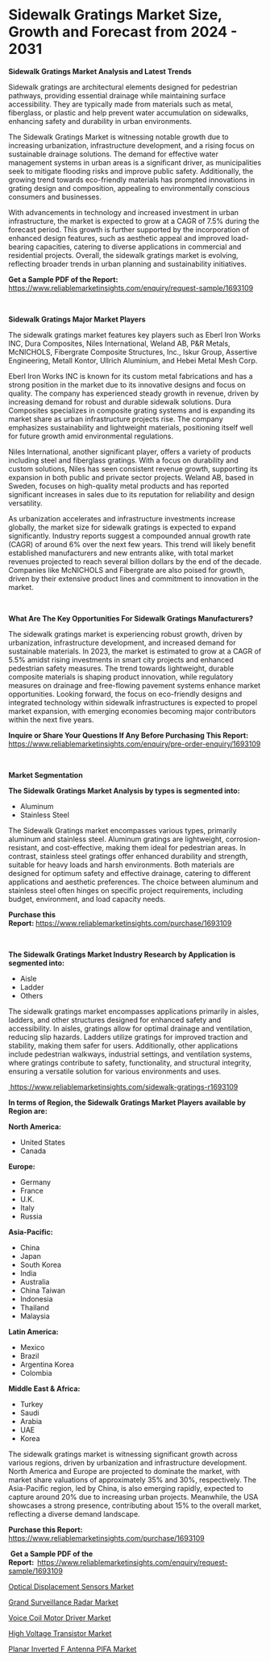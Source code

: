 <p><h1>Sidewalk Gratings Market Size, Growth and Forecast from 2024 - 2031</h1></p><p><strong>Sidewalk Gratings Market Analysis and Latest Trends</strong></p>
<p><p>Sidewalk gratings are architectural elements designed for pedestrian pathways, providing essential drainage while maintaining surface accessibility. They are typically made from materials such as metal, fiberglass, or plastic and help prevent water accumulation on sidewalks, enhancing safety and durability in urban environments. </p><p>The Sidewalk Gratings Market is witnessing notable growth due to increasing urbanization, infrastructure development, and a rising focus on sustainable drainage solutions. The demand for effective water management systems in urban areas is a significant driver, as municipalities seek to mitigate flooding risks and improve public safety. Additionally, the growing trend towards eco-friendly materials has prompted innovations in grating design and composition, appealing to environmentally conscious consumers and businesses.</p><p>With advancements in technology and increased investment in urban infrastructure, the market is expected to grow at a CAGR of 7.5% during the forecast period. This growth is further supported by the incorporation of enhanced design features, such as aesthetic appeal and improved load-bearing capacities, catering to diverse applications in commercial and residential projects. Overall, the sidewalk gratings market is evolving, reflecting broader trends in urban planning and sustainability initiatives.</p></p>
<p><strong>Get a Sample PDF of the Report:&nbsp;</strong> <a href="https://www.reliablemarketinsights.com/enquiry/request-sample/1693109?utm_campaign=1772&utm_medium=2&utm_source=Github&utm_content=ia&utm_term=30102024&utm_id=sidewalk-gratings">https://www.reliablemarketinsights.com/enquiry/request-sample/1693109</a></p>
<p>&nbsp;</p>
<p><strong>Sidewalk Gratings Major Market Players</strong></p>
<p><p>The sidewalk gratings market features key players such as Eberl Iron Works INC, Dura Composites, Niles International, Weland AB, P&R Metals, McNICHOLS, Fibergrate Composite Structures, Inc., Iskur Group, Assertive Engineering, Metall Kontor, Ullrich Aluminium, and Hebei Metal Mesh Corp. </p><p>Eberl Iron Works INC is known for its custom metal fabrications and has a strong position in the market due to its innovative designs and focus on quality. The company has experienced steady growth in revenue, driven by increasing demand for robust and durable sidewalk solutions. Dura Composites specializes in composite grating systems and is expanding its market share as urban infrastructure projects rise. The company emphasizes sustainability and lightweight materials, positioning itself well for future growth amid environmental regulations. </p><p>Niles International, another significant player, offers a variety of products including steel and fiberglass gratings. With a focus on durability and custom solutions, Niles has seen consistent revenue growth, supporting its expansion in both public and private sector projects. Weland AB, based in Sweden, focuses on high-quality metal products and has reported significant increases in sales due to its reputation for reliability and design versatility.</p><p>As urbanization accelerates and infrastructure investments increase globally, the market size for sidewalk gratings is expected to expand significantly. Industry reports suggest a compounded annual growth rate (CAGR) of around 6% over the next few years. This trend will likely benefit established manufacturers and new entrants alike, with total market revenues projected to reach several billion dollars by the end of the decade. Companies like McNICHOLS and Fibergrate are also poised for growth, driven by their extensive product lines and commitment to innovation in the market.</p></p>
<p>&nbsp;</p>
<p><strong>What Are The Key Opportunities For Sidewalk Gratings Manufacturers?</strong></p>
<p><p>The sidewalk gratings market is experiencing robust growth, driven by urbanization, infrastructure development, and increased demand for sustainable materials. In 2023, the market is estimated to grow at a CAGR of 5.5% amidst rising investments in smart city projects and enhanced pedestrian safety measures. The trend towards lightweight, durable composite materials is shaping product innovation, while regulatory measures on drainage and free-flowing pavement systems enhance market opportunities. Looking forward, the focus on eco-friendly designs and integrated technology within sidewalk infrastructures is expected to propel market expansion, with emerging economies becoming major contributors within the next five years.</p></p>
<p><strong>Inquire or Share Your Questions If Any Before Purchasing This Report:</strong> <a href="https://www.reliablemarketinsights.com/enquiry/pre-order-enquiry/1693109?utm_campaign=1772&utm_medium=2&utm_source=Github&utm_content=ia&utm_term=30102024&utm_id=sidewalk-gratings">https://www.reliablemarketinsights.com/enquiry/pre-order-enquiry/1693109</a></p>
<p>&nbsp;</p>
<p><strong>Market Segmentation</strong></p>
<p><strong>The Sidewalk Gratings Market Analysis by types is segmented into:</strong></p>
<p><ul><li>Aluminum</li><li>Stainless Steel</li></ul></p>
<p><p>The Sidewalk Gratings market encompasses various types, primarily aluminum and stainless steel. Aluminum gratings are lightweight, corrosion-resistant, and cost-effective, making them ideal for pedestrian areas. In contrast, stainless steel gratings offer enhanced durability and strength, suitable for heavy loads and harsh environments. Both materials are designed for optimum safety and effective drainage, catering to different applications and aesthetic preferences. The choice between aluminum and stainless steel often hinges on specific project requirements, including budget, environment, and load capacity needs.</p></p>
<p><strong>Purchase this Report:&nbsp;</strong><a href="https://www.reliablemarketinsights.com/purchase/1693109?utm_campaign=1772&utm_medium=2&utm_source=Github&utm_content=ia&utm_term=30102024&utm_id=sidewalk-gratings">https://www.reliablemarketinsights.com/purchase/1693109</a></p>
<p>&nbsp;</p>
<p><strong>The Sidewalk Gratings Market Industry Research by Application is segmented into:</strong></p>
<p><ul><li>Aisle</li><li>Ladder</li><li>Others</li></ul></p>
<p><p>The sidewalk gratings market encompasses applications primarily in aisles, ladders, and other structures designed for enhanced safety and accessibility. In aisles, gratings allow for optimal drainage and ventilation, reducing slip hazards. Ladders utilize gratings for improved traction and stability, making them safer for users. Additionally, other applications include pedestrian walkways, industrial settings, and ventilation systems, where gratings contribute to safety, functionality, and structural integrity, ensuring a versatile solution for various environments and uses.</p></p>
<p><a href="https://www.reliablemarketinsights.com/sidewalk-gratings-r1693109?utm_campaign=1772&utm_medium=2&utm_source=Github&utm_content=ia&utm_term=30102024&utm_id=sidewalk-gratings">&nbsp;https://www.reliablemarketinsights.com/sidewalk-gratings-r1693109</a></p>
<p><strong>In terms of Region, the Sidewalk Gratings Market Players available by Region are:</strong></p>
<p>
    <p> <strong> North America: </strong>
        <ul>
            <li>United States</li>
            <li>Canada</li>
        </ul>
        </p> 
    <p> <strong> Europe: </strong>
        <ul>
            <li>Germany</li>
            <li>France</li>
            <li>U.K.</li>
            <li>Italy</li>
            <li>Russia</li>
        </ul>
        </p> 
    <p> <strong> Asia-Pacific: </strong>
        <ul>
            <li>China</li>
            <li>Japan</li>
            <li>South Korea</li>
            <li>India</li>
            <li>Australia</li>
            <li>China Taiwan</li>
            <li>Indonesia</li>
            <li>Thailand</li>
            <li>Malaysia</li>
        </ul>
        </p> 
    <p> <strong> Latin America: </strong>
        <ul>
            <li>Mexico</li>
            <li>Brazil</li>
            <li>Argentina Korea</li>
            <li>Colombia</li>
        </ul>
        </p> 
    <p> <strong> Middle East & Africa: </strong>
        <ul>
            <li>Turkey</li>
            <li>Saudi</li>
            <li>Arabia</li>
            <li>UAE</li>
            <li>Korea</li>
        </ul>
    </p>
    </p>
<p><p>The sidewalk gratings market is witnessing significant growth across various regions, driven by urbanization and infrastructure development. North America and Europe are projected to dominate the market, with market share valuations of approximately 35% and 30%, respectively. The Asia-Pacific region, led by China, is also emerging rapidly, expected to capture around 20% due to increasing urban projects. Meanwhile, the USA showcases a strong presence, contributing about 15% to the overall market, reflecting a diverse demand landscape.</p></p>
<p><strong>Purchase this Report: </strong><a href="https://www.reliablemarketinsights.com/purchase/1693109?utm_campaign=1772&utm_medium=2&utm_source=Github&utm_content=ia&utm_term=30102024&utm_id=sidewalk-gratings">https://www.reliablemarketinsights.com/purchase/1693109</a></p>
<p>&nbsp;<strong>Get a Sample PDF of the Report:&nbsp;&nbsp;</strong><a href="https://www.reliablemarketinsights.com/enquiry/request-sample/1693109?utm_campaign=1772&utm_medium=2&utm_source=Github&utm_content=ia&utm_term=30102024&utm_id=sidewalk-gratings">https://www.reliablemarketinsights.com/enquiry/request-sample/1693109</a></p>
<p><strong></strong></p>
<p><p><a href="https://www.linkedin.com/pulse/strategic-market-insights-global-optical-displacement-sensors-ueo0e?utm_campaign=1772&utm_medium=2&utm_source=Github&utm_content=ia&utm_term=30102024&utm_id=sidewalk-gratings">Optical Displacement Sensors Market</a></p><p><a href="https://issuu.com/reportprime-2/docs/grand-surveillance-radar-market-siz_ff1075b9007962?utm_campaign=1772&utm_medium=2&utm_source=Github&utm_content=ia&utm_term=30102024&utm_id=sidewalk-gratings">Grand Surveillance Radar Market</a></p><p><a href="https://www.linkedin.com/pulse/future-innovation-global-voice-coil-motor-driver-m-byresearch-j8pie?utm_campaign=1772&utm_medium=2&utm_source=Github&utm_content=ia&utm_term=30102024&utm_id=sidewalk-gratings">Voice Coil Motor Driver Market</a></p><p><a href="https://www.linkedin.com/pulse/comprehensive-high-voltage-transistor-market-report-regional-ktdie?utm_campaign=1772&utm_medium=2&utm_source=Github&utm_content=ia&utm_term=30102024&utm_id=sidewalk-gratings">High Voltage Transistor Market</a></p><p><a href="https://www.linkedin.com/pulse/planar-inverted-f-antenna-pifa-market-segmentation-in-depth-h9rle?utm_campaign=1772&utm_medium=2&utm_source=Github&utm_content=ia&utm_term=30102024&utm_id=sidewalk-gratings">Planar Inverted F Antenna PIFA Market</a></p></p>